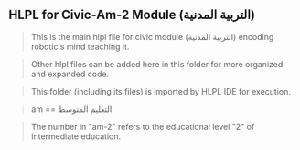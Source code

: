 ## HLPL for Civic-Am-2 Module (التربية المدنية)
>This is the main hlpl file for civic module (التربية المدنية) encoding robotic's mind teaching it.

>Other hlpl files can be added here in this folder for more organized and expanded code.

>This folder (including its files) is imported by HLPL IDE for execution.

>am == التعليم المتوسط

>The number in "am-2" refers to the educational level "2" of intermediate education.

